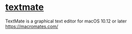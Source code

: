 # [textmate](https://github.com/textmate/textmate)

TextMate is a graphical text editor for macOS 10.12 or later <https://macromates.com/>
